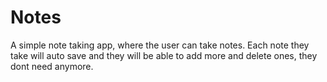 # Notes
A simple note taking app, where the user can take notes. Each note they take will auto save and they will be able to add more and delete ones,
they dont need anymore.
